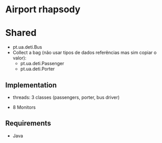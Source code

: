 # Airport rhapsody


# Shared

- pt.ua.deti.Bus
- Collect a bag (não usar tipos de dados referências mas sim copiar o valor):
    - pt.ua.deti.Passenger
    - pt.ua.deti.Porter


## Implementation

- threads: 3 classes (passengers, porter, bus driver)

- 8 Monitors

## Requirements

- Java